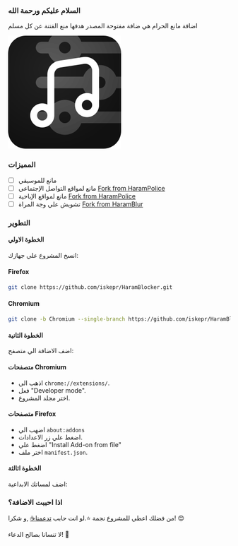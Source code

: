 ### السلام عليكم ورحمة الله
اضافة مانع الحرام هي ضافة مفتوحة المصدر هدفها منع الفتنة عن كل مسلم

![شعار التطبيق](https://raw.githubusercontent.com/iskepr/HaramBlocker/ef3ac7bf655a91cb220ea13bc33a724de9afa86b/assets/icon.svg)
### المميزات
- [ ] مانع للموسيقي
- [ ] مانع لمواقع التواصل الإجتماعي  [Fork from HaramPolice](https://github.com/abutashin/harampolice)
- [ ] مانع لمواقع الإباحية [Fork from HaramPolice](https://github.com/abutashin/harampolice)
- [ ] تشويش علي وجة المراة [Fork from HaramBlur](https://github.com/alganzory/HaramBlur)
### التطوير
#### الخطوة الاولي
انسخ المشروع علي جهازك:
#### Firefox
```bash
git clone https://github.com/iskepr/HaramBlocker.git
```
#### Chromium
```bash
git clone -b Chromium --single-branch https://github.com/iskepr/HaramBlocker.git
```

#### الخطوة الثانية
اضف الاضافة الي متصفح:
####  متصفحات Chromium
- اذهب الي `chrome://extensions/`.
- فعل "Developer mode".
- اختر مجلد المشروع.
#### متصفحات Firefox
- اضهب الي `about:addons`
- اضغط علي زر الاعدادات.
- اضغط علي "Install Add-on from file"
- اختر ملف `manifest.json`.
#### الخطوة اثالثة
اضف لمساتك الابداعية:

### اذا احببت الاضافة؟

من فضلك اعطي للمشروع نجمة ⭐️.لو انت حابب  [تدعمنا☕️](https://www.buymeacoffee.com/skepr) ,و شكرا! 😊

لا تنسانا بصالح الدعاء! 🤲